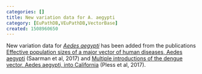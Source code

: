 ```yaml
---
categories: []
title: New variation data for A. aegypti
category: [EuPathDB,VEuPathDB,VectorBase]
created: 1508960650
---
```

New variation data for <i><a href="/organisms/aedes-aegypti">Aedes aegypti</a></i> has been added from the publications <a href="/publications/effective-population-sizes-major-vector-human-diseases-aedes-aegypti">Effective population sizes of a major vector of human diseases, Aedes aegypti</a> (Saarman et al, 2017) and <a href="/publications/multiple-introductions-dengue-vector-aedes-aegypti-california#overlay-context=publications">Multiple introductions of the dengue vector, Aedes aegypti, into California</a> (Pless et al, 2017).
